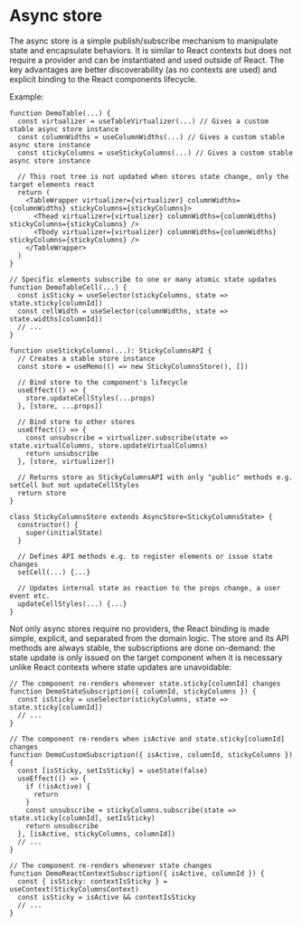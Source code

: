# Async store

The async store is a simple publish/subscribe mechanism to manipulate state and encapsulate behaviors. It is similar to React contexts but does not require a provider and can be instantiated and used outside of React. The key advantages are better discoverability (as no contexts are used) and explicit binding to the React components lifecycle.

Example:

```
function DemoTable(...) {
  const virtualizer = useTableVirtualizer(...) // Gives a custom stable async store instance
  const columnWidths = useColumnWidths(...) // Gives a custom stable async store instance
  const stickyColumns = useStickyColumns(...) // Gives a custom stable async store instance

  // This root tree is not updated when stores state change, only the target elements react
  return (
    <TableWrapper virtualizer={virtualizer} columnWidths={columnWidths} stickyColumns={stickyColumns}>
      <Thead virtualizer={virtualizer} columnWidths={columnWidths} stickyColumns={stickyColumns} />
      <Tbody virtualizer={virtualizer} columnWidths={columnWidths} stickyColumns={stickyColumns} />
    </TableWrapper>
  )
}

// Specific elements subscribe to one or many atomic state updates
function DemoTableCell(...) {
  const isSticky = useSelector(stickyColumns, state => state.sticky[columnId])
  const cellWidth = useSelector(columnWidths, state => state.widths[columnId])
  // ...
}

function useStickyColumns(...): StickyColumnsAPI {
  // Creates a stable store instance
  const store = useMemo(() => new StickyColumnsStore(), [])

  // Bind store to the component's lifecycle
  useEffect(() => {
    store.updateCellStyles(...props)
  }, [store, ...props])

  // Bind store to other stores
  useEffect(() => {
    const unsubscribe = virtualizer.subscribe(state => state.virtualColumns, store.updateVirtualColumns)
    return unsubscribe
  }, [store, virtualizer])

  // Returns store as StickyColumnsAPI with only "public" methods e.g. setCell but not updateCellStyles
  return store
}

class StickyColumnsStore extends AsyncStore<StickyColumnsState> {
  constructor() {
    super(initialState)
  }

  // Defines API methods e.g. to register elements or issue state changes
  setCell(...) {...}

  // Updates internal state as reaction to the props change, a user event etc.
  updateCellStyles(...) {...}
}
```

Not only async stores require no providers, the React binding is made simple, explicit, and separated from the domain logic. The store and its API methods are always stable, the subscriptions are done on-demand: the state update is only issued on the target component when it is necessary unlike React contexts where state updates are unavoidable:

```
// The component re-renders whenever state.sticky[columnId] changes
function DemoStateSubscription({ columnId, stickyColumns }) {
  const isSticky = useSelector(stickyColumns, state => state.sticky[columnId])
  // ...
}

// The component re-renders when isActive and state.sticky[columnId] changes
function DemoCustomSubscription({ isActive, columnId, stickyColumns }) {
  const [isSticky, setIsSticky] = useState(false)
  useEffect(() => {
    if (!isActive) {
      return
    }
    const unsubscribe = stickyColumns.subscribe(state => state.sticky[columnId], setIsSticky)
    return unsubscribe
  }, [isActive, stickyColumns, columnId])
  // ...
}

// The component re-renders whenever state changes
function DemoReactContextSubscription({ isActive, columnId }) {
  const { isSticky: contextIsSticky } = useContext(StickyColumnsContext)
  const isSticky = isActive && contextIsSticky
  // ...
}
```
